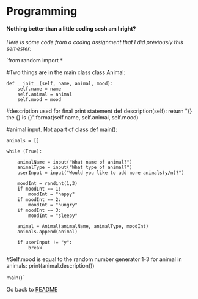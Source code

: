 # Programming

#### Nothing better than a little coding sesh am I right? 

*Here is some code from a coding assignment that I did previously this semester:*



`from random import *

#Two things are in the main class
class Animal:
    

    def __init__(self, name, animal, mood):
        self.name = name
        self.animal = animal
        self.mood = mood

#description used for final print statement
    def description(self):
        return "{} the {} is {}".format(self.name, self.animal, self.mood)

#animal input. Not apart of class
def main():
    
    animals = []
    
    while (True):
    
        animalName = input("What name of animal?")
        animalType = input("What type of animal?")
        userInput = input("Would you like to add more animals(y/n)?")
    
        moodInt = randint(1,3)
        if moodInt == 1:
            moodInt = "happy"
        if moodInt == 2:
            moodInt = "hungry"
        if moodInt == 3:
            moodInt = "sleepy"
    
        animal = Animal(animalName, animalType, moodInt)
        animals.append(animal)
    
        if userInput != "y":
            break

#Self.mood is equal to the random number generator 1-3
    for animal in animals:
        print(animal.description())

main()`



Go back to [README](READ.md)

